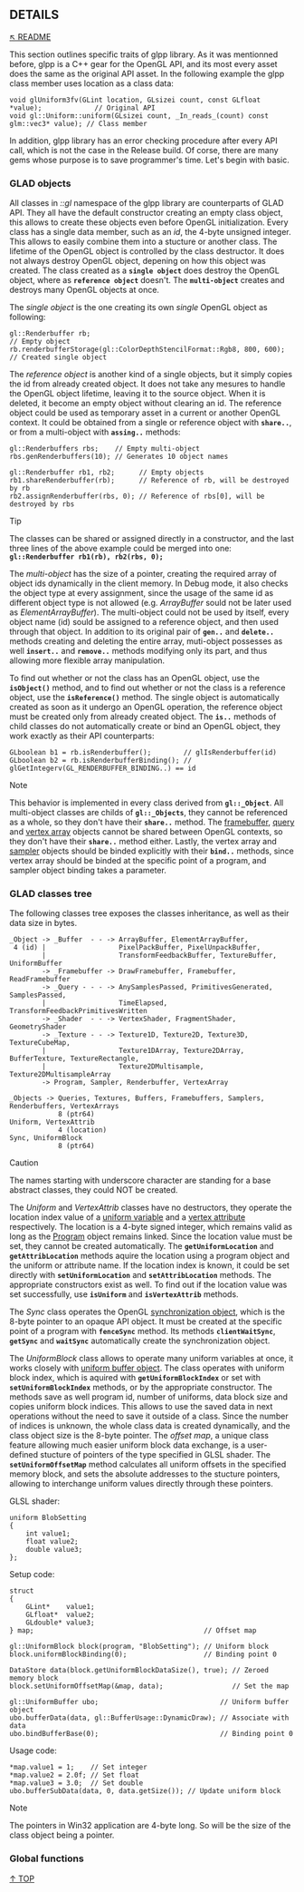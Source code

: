 ## DETAILS
[&nwarr; README](../README.md)

This section outlines specific traits of glpp library. As it was mentionned before, glpp is a C++ gear for the OpenGL API, and its most every asset does the same as the original API asset. In the following example the glpp class member uses location as a class data:
```
void glUniform3fv(GLint location, GLsizei count, const GLfloat *value);             // Original API
void gl::Uniform::uniform(GLsizei count, _In_reads_(count) const glm::vec3* value); // Class member
```
In addition, glpp library has an error checking procedure after every API call, which is not the case in the Release build. Of corse, there are many gems whose purpose is to save programmer's time. Let's begin with basic.

### GLAD objects
All classes in _::gl_ namespace of the glpp library are counterparts of GLAD API. They all have the default constructor creating an empty class object, this allows to create these objects even before OpenGL initialization. Every class has a single data member, such as an _id_, the 4-byte unsigned integer. This allows to easily combine them into a stucture or another class. The lifetime of the OpenGL object is controlled by the class destructor. It does not always destroy OpenGL object, depening on how this object was created. The class created as a **`single object`** does destroy the OpenGL object, where as **`reference object`** doesn't. The **`multi-object`** creates and destroys many OpenGL objects at once.

The _single object_ is the one creating its own _single_ OpenGL object as following:
```
gl::Renderbuffer rb;                                                 // Empty object
rb.renderbufferStorage(gl::ColorDepthStencilFormat::Rgb8, 800, 600); // Created single object
```
The _reference object_ is another kind of a single objects, but it simply copies the id from already created object. It does not take any mesures to handle the OpenGL object lifetime, leaving it to the source object. When it is deleted, it become an empty object without clearing an id. The reference object could be used as temporary asset in a current or another OpenGL context. It could be obtained from a single or reference object with **`share..`**, or from a multi-object with **`assing..`** methods:
```
gl::Renderbuffers rbs;    // Empty multi-object
rbs.genRenderbuffers(10); // Generates 10 object names

gl::Renderbuffer rb1, rb2;      // Empty objects
rb1.shareRenderbuffer(rb);      // Reference of rb, will be destroyed by rb
rb2.assignRenderbuffer(rbs, 0); // Reference of rbs[0], will be destroyed by rbs
```

> [!TIP]
> The classes can be shared or assigned directly in a constructor, and the last three lines of the above example could be merged into one:  **`gl::Renderbuffer rb1(rb), rb2(rbs, 0);`**

The _multi-object_ has the size of a pointer, creating the required array of object ids dynamically in the client memory. In Debug mode, it also checks the object type at every assignment, since the usage of the same id as different object type is not allowed (e.g. _ArrayBuffer_ sould not be later used as _ElementArrayBuffer_). The multi-object could not be used by itself, every object name (id) sould be assigned to a reference object, and then used through that object. In addition to its original pair of **`gen..`** and **`delete..`** methods creating and deleting the entire array, muti-object possesses as well **`insert..`** and **`remove..`** methods modifying only its part, and thus allowing more flexible array manipulation.

To find out whether or not the class has an OpenGL object, use the **`isObject()`** method, and to find out whether or not the class is a reference object, use the **`isReference()`** method. The single object is automatically created as soon as it undergo an OpenGL operation, the reference object must be created only from already created object. The **`is..`** methods of child classes do not automatically create or bind an OpenGL object, they work exactly as their API counterparts:
```
GLboolean b1 = rb.isRenderbuffer();        // glIsRenderbuffer(id)
GLboolean b2 = rb.isRenderbufferBinding(); // glGetIntegerv(GL_RENDERBUFFER_BINDING..) == id
```

> [!NOTE]
> This behavior is implemented in every class derived from **`gl::_Object`**. All multi-object classes are childs of **`gl::_Objects`**, they cannot be referenced as a whole, so they don't have their **`share..`** method. The [framebuffer](https://www.khronos.org/opengl/wiki/Framebuffer_Object), [query](https://www.khronos.org/opengl/wiki/Query_Object) and [vertex array](https://www.khronos.org/opengl/wiki/Vertex_Specification) objects cannot be shared between OpenGL contexts, so they don't have their **`share..`** method either. Lastly, the vertex array and [sampler](https://www.khronos.org/opengl/wiki/Sampler_Object) objects should be binded explicitly with their **`bind..`** methods, since vertex array should be binded at the specific point of a program, and sampler object binding takes a parameter.

### GLAD classes tree
The following classes tree exposes the classes inheritance, as well as their data size in bytes.
```
_Object -> _Buffer  - - -> ArrayBuffer, ElementArrayBuffer,
 4 (id) |                  PixelPackBuffer, PixelUnpackBuffer,
        |                  TransformFeedbackBuffer, TextureBuffer, UniformBuffer
        -> _Framebuffer -> DrawFramebuffer, Framebuffer, ReadFramebuffer
        -> _Query - - - -> AnySamplesPassed, PrimitivesGenerated, SamplesPassed,
        |                  TimeElapsed, TransformFeedbackPrimitivesWritten
        -> _Shader  - - -> VertexShader, FragmentShader, GeometryShader
        -> _Texture - - -> Texture1D, Texture2D, Texture3D, TextureCubeMap,
        |                  Texture1DArray, Texture2DArray, BufferTexture, TextureRectangle,
        |                  Texture2DMultisample, Texture2DMultisampleArray
        -> Program, Sampler, Renderbuffer, VertexArray

_Objects -> Queries, Textures, Buffers, Framebuffers, Samplers, Renderbuffers, VertexArrays
            8 (ptr64)
Uniform, VertexAttrib
            4 (location)
Sync, UniformBlock
            8 (ptr64)
```

> [!CAUTION]
> The names starting with underscore character are standing for a base abstract classes, they could NOT be created.

The _Uniform_ and _VertexAttrib_ classes have no destructors, they operate the location index value of a [uniform variable](https://www.khronos.org/opengl/wiki/Uniform_(GLSL)) and a [vertex attribute](https://www.khronos.org/opengl/wiki/Vertex_Specification) respectively. The location is a 4-byte signed integer, which remains valid as long as the [Program](https://www.khronos.org/opengl/wiki/GLSL_Object#Program_objects) object remains linked. Since the location value must be set, they cannot be created automatically. The **`getUniformLocation`** and **`getAttribLocation`** methods aquire the location using a program object and the uniform or attribute name. If the location index is known, it could be set directly with **`setUniformLocation`** and **`setAttribLocation`** methods. The appropriate constructors exist as well. To find out if the location value was set successfully, use **`isUniform`** and **`isVertexAttrib`** methods.

The _Sync_ class operates the OpenGL [synchronization object](https://www.khronos.org/opengl/wiki/Sync_Object), which is the 8-byte pointer to an opaque API object. It must be created at the specific point of a program with **`fenceSync`** method. Its methods **`clientWaitSync`**, **`getSync`** and **`waitSync`** automatically create the synchronization object.

The _UniformBlock_ class allows to operate many uniform variables at once, it works closely with [uniform buffer object](https://www.khronos.org/opengl/wiki/Uniform_Buffer_Object). The class operates with uniform block index, which is aquired with **`getUniformBlockIndex`** or set with **`setUniformBlockIndex`** methods, or by the appropriate constructor. The methods save as well program id, number of uniforms, data block size and copies uniform block indices. This allows to use the saved data in next operations without the need to save it outside of a class. Since the number of indices is unknown, the whole class data is created dynamically, and the class object size is the 8-byte pointer. The _offset map_, a unique class feature allowing much easier uniform block data exchange, is a user-defined stucture of pointers of the type specified in GLSL shader. The **`setUniformOffsetMap`** method calculates all uniform offsets in the specified memory block, and sets the absolute addresses to the stucture pointers, allowing to interchange uniform values directly through these pointers.

GLSL shader:
```
uniform BlobSetting
{
    int value1;
    float value2;
    double value3;
};
```
Setup code:
```
struct
{
    GLint*    value1;
    GLfloat*  value2;
    GLdouble* value3;
} map;                                          // Offset map

gl::UniformBlock block(program, "BlobSetting"); // Uniform block
block.uniformBlockBinding(0);                   // Binding point 0

DataStore data(block.getUniformBlockDataSize(), true); // Zeroed memory block
block.setUniformOffsetMap(&map, data);                 // Set the map

gl::UniformBuffer ubo;                              // Uniform buffer object
ubo.bufferData(data, gl::BufferUsage::DynamicDraw); // Associate with data
ubo.bindBufferBase(0);                              // Binding point 0
```
Usage code:
```
*map.value1 = 1;    // Set integer
*map.value2 = 2.0f; // Set float
*map.value3 = 3.0;  // Set double
ubo.bufferSubData(data, 0, data.getSize()); // Update uniform block
```
> [!NOTE]
> The pointers in Win32 application are 4-byte long. So will be the size of the class object being a pointer.

### Global functions

[&uarr; TOP](DETAILS.md#details)
